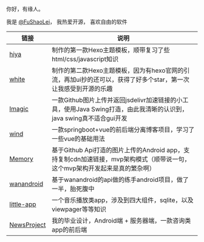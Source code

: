 你好，有缘人。

我是 [@FuShaoLei](https://github.com/FuShaoLei)， 我热爱开源， 喜欢自由的软件

| 链接                                                       | 说明                                                         |
| ---------------------------------------------------------- | ------------------------------------------------------------ |
| [hiya](https://github.com/FuShaoLei/hexo-theme-hiya)       | 制作的第一款Hexo主题模板，顺带复习了些html/css/javascript知识 |
| [white](https://github.com/FuShaoLei/hexo-theme-white)     | 制作的第二款Hexo主题模板，因为有hexo官网的引流，再加ui抄的还可以，获得了好多个star，第一次让我感受到开源的乐趣 |
| [Imagic](https://github.com/FuShaoLei/Imagic)              | 一款Github图片上传并返回jsdelivr加速链接的小工具，使用Java Swing打造，由此我清晰的认识到，java swing真不适合gui开发 |
| [wind](https://github.com/FuShaoLei/wind)                  | 一款springboot+vue的前后端分离博客项目，学习了一些vue的基础用法 |
| [Memory](https://github.com/FuShaoLei/Memory)              | 基于Github Api打造的图片上传的Android app，支持复制cdn加速链接，mvp架构模式（顺带说一句，这个mvp架构开发起来是真的繁杂啊） |
| [wanandroid](https://github.com/FuShaoLei/java-wanandroid) | 基于wanandroid的api做的练手android项目，做了一半，胎死腹中   |
| [little-app](https://github.com/FuShaoLei/little-app)      | 一个音乐播放类app，涉及到四大组件，sqlite，以及viewpager等等知识 |
| [NewsProject](https://github.com/FuShaoLei/NewsProject)    | 我的毕业设计，Android端 + 服务器端，一款咨询类app的前后端    |
